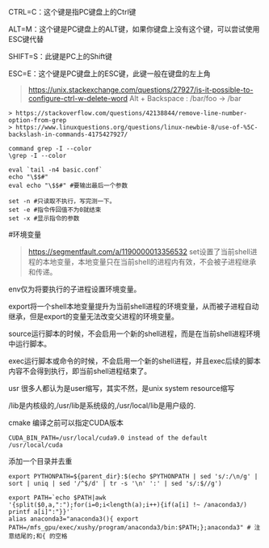 
CTRL=C：这个键是指PC键盘上的Ctrl键

ALT=M：这个键是PC键盘上的ALT键，如果你键盘上没有这个键，可以尝试使用ESC键代替

SHIFT=S：此键是PC上的Shift键

ESC=E：这个键是PC键盘上的ESC键，此键一般在键盘的左上角
> https://unix.stackexchange.com/questions/27927/is-it-possible-to-configure-ctrl-w-delete-word
Alt + Backspace :
	/bar/foo -> /bar
```
> https://stackoverflow.com/questions/42138844/remove-line-number-option-from-grep
> https://www.linuxquestions.org/questions/linux-newbie-8/use-of-%5C-backslash-in-commands-4175427927/

command grep -I --color
\grep -I --color

eval `tail -n4 basic.conf`
echo "\$$#"       
eval echo "\$$#" #要输出最后一个参数
```

```
set -n #只读取不执行，写完测一下。
set -e #指令传回值不为0就结束
set -x #显示指令的参数
```
#环境变量

> https://segmentfault.com/a/1190000013356532
set设置了当前shell进程的本地变量，本地变量只在当前shell的进程内有效，不会被子进程继承和传递。

env仅为将要执行的子进程设置环境变量。

export将一个shell本地变量提升为当前shell进程的环境变量，从而被子进程自动继承，但是export的变量无法改变父进程的环境变量。

source运行脚本的时候，不会启用一个新的shell进程，而是在当前shell进程环境中运行脚本。

exec运行脚本或命令的时候，不会启用一个新的shell进程，并且exec后续的脚本内容不会得到执行，即当前shell进程结束了。




usr 很多人都认为是user缩写，其实不然，是unix system resource缩写

/lib是内核级的,/usr/lib是系统级的,/usr/local/lib是用户级的.

cmake 编译之前可以指定CUDA版本

`CUDA_BIN_PATH=/usr/local/cuda9.0 instead of the default /usr/local/cuda`

添加一个目录并去重

`export PYTHONPATH=${parent_dir}:$(echo $PYTHONPATH | sed 's/:/\n/g' | sort | uniq | sed '/^$/d' | tr -s '\n' ':' | sed 's/:$//g')`

```
export PATH=`echo $PATH|awk  '{split($0,a,":");for(i=0;i<length(a);i++){if(a[i] !~ /anaconda3/) printf a[i]":"}}'`
alias anaconda3="anaconda3(){ export PATH=/mfs_gpu/exec/xushy/program/anaconda3/bin:$PATH;};anaconda3" # 注意结尾的;和{ 的空格
```